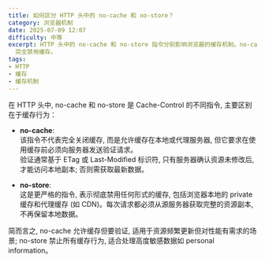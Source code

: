 ```yaml
---
title: 如何区分 HTTP 头中的 no-cache 和 no-store？
category: 浏览器机制
date: 2025-07-09 12:07
difficulty: 中等
excerpt: HTTP 头中的 no-cache 和 no-store 指令分别影响浏览器的缓存机制。no-cache 允许缓存但需验证，而 no-store
  完全禁用缓存。
tags:
- HTTP
- 缓存
- 缓存机制
---
```

在 HTTP 头中, no-cache 和 no-store 是 Cache-Control 的不同指令, 主要区别在于缓存行为：

- **no-cache**:  
  该指令不代表完全关闭缓存, 而是允许缓存在本地或代理服务器, 但它要求在使用缓存前必须向服务器发送验证请求。  
  验证通常基于 ETag 或 Last-Modified 标识符, 只有服务器确认资源未修改后, 才能访问本地副本; 否则需获取最新数据。

- **no-store**:  
  这是更严格的指令, 表示彻底禁用任何形式的缓存, 包括浏览器本地的 private 缓存和代理缓存 (如 CDN)。每次请求都必须从源服务器获取完整的资源副本, 不再保留本地数据。

简而言之, no-cache 允许缓存但要验证, 适用于资源频繁更新但对性能有需求的场景; no-store 禁止所有缓存行为, 适合处理高度敏感数据如 personal information。
